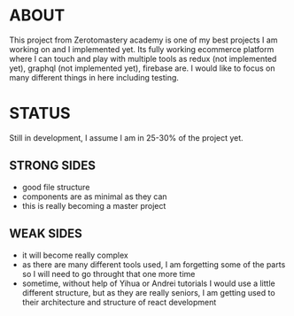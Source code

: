 # ABOUT

This project from Zerotomastery academy is one of my best projects I am working on and I implemented yet. Its fully working ecommerce platform where I can touch and play with multiple tools as redux (not implemented yet), graphql (not implemented yet), firebase are.
I would like to focus on many different things in here including testing.

# STATUS
Still in development, I assume I am in 25-30% of the project yet.

## STRONG SIDES
- good file structure
- components are as minimal as they can
- this is really becoming a master project

## WEAK SIDES
- it will become really complex
- as there are many different tools used, I am forgetting some of the parts so I will need to go throught that one more time
- sometime, without help of Yihua or Andrei tutorials I would use a little different structure, but as they are really seniors, I am getting used to their architecture and structure of react development
